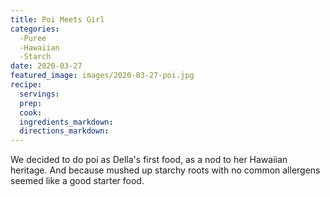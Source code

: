 ```yaml
---
title: Poi Meets Girl
categories:
  -Puree
  -Hawaiian
  -Starch
date: 2020-03-27
featured_image: images/2020-03-27-poi.jpg
recipe:
  servings:
  prep:
  cook:
  ingredients_markdown:
  directions_markdown:
---
```

We decided to do poi as Della's first food, as a nod to her Hawaiian heritage. And because mushed up starchy roots with no common allergens seemed like a good starter food.
